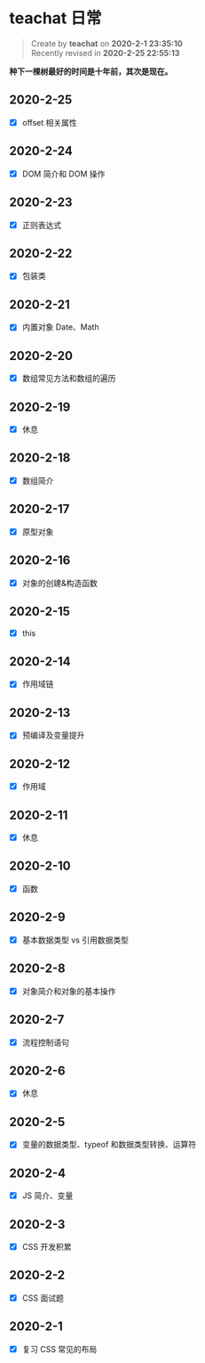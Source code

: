 # teachat 日常

> Create by **teachat** on **2020-2-1 23:35:10**  
> Recently revised in **2020-2-25 22:55:13**

**种下一棵树最好的时间是十年前，其次是现在。**

## 2020-2-25

- [x] offset 相关属性

## 2020-2-24

- [x] DOM 简介和 DOM 操作

## 2020-2-23

- [x] 正则表达式

## 2020-2-22

- [x] 包装类

## 2020-2-21

- [x] 内置对象 Date、Math

## 2020-2-20

- [x] 数组常见方法和数组的遍历

## 2020-2-19

- [x] 休息

## 2020-2-18

- [x] 数组简介

## 2020-2-17

- [x] 原型对象

## 2020-2-16

- [x] 对象的创建&构造函数

## 2020-2-15

- [x] this

## 2020-2-14

- [x] 作用域链

## 2020-2-13

- [x] 预编译及变量提升

## 2020-2-12

- [x] 作用域

## 2020-2-11

- [x] 休息

## 2020-2-10

- [x] 函数

## 2020-2-9

- [x] 基本数据类型 vs 引用数据类型

## 2020-2-8

- [x] 对象简介和对象的基本操作

## 2020-2-7

- [x] 流程控制语句

## 2020-2-6

- [x] 休息

## 2020-2-5

- [x] 变量的数据类型、typeof 和数据类型转换、运算符

## 2020-2-4

- [x] JS 简介、变量

## 2020-2-3

- [x] CSS 开发积累

## 2020-2-2

- [x] CSS 面试题

## 2020-2-1

- [x] 复习 CSS 常见的布局
